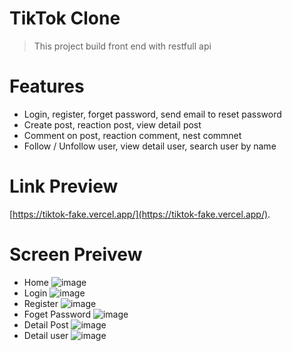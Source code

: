 # TikTok Clone
> This project build front end with restfull api
# Features
  - Login, register, forget password, send email to reset password
  - Create post, reaction post, view detail post
  - Comment on post, reaction comment, nest commnet
  - Follow /  Unfollow user, view detail user, search user by name
# Link Preview
[https://tiktok-fake.vercel.app/](https://tiktok-fake.vercel.app/).
# Screen Preivew
- Home ![image](https://user-images.githubusercontent.com/84460646/195834032-8cb14f83-a16d-4474-8c38-f561fd75c3b8.png)
- Login ![image](https://user-images.githubusercontent.com/84460646/195834245-d1e18be6-5a0e-48b0-92e1-1333fb60bd7d.png)
- Register ![image](https://user-images.githubusercontent.com/84460646/195834299-b52e40c9-2590-47cb-b9ca-a1bbfc00c4e6.png)
- Foget Password ![image](https://user-images.githubusercontent.com/84460646/195834399-79ff2ece-0b95-464e-9c18-aa9558ab1c4a.png)
- Detail Post ![image](https://user-images.githubusercontent.com/84460646/195834565-3506382b-31d5-4faa-b1cf-194263897a75.png)
- Detail user ![image](https://user-images.githubusercontent.com/84460646/195834630-b18985e7-cc68-4d63-8d26-66a18490c480.png)

  

